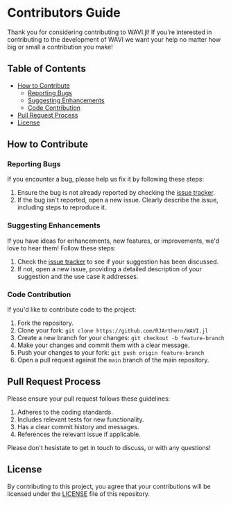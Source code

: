 # Contributors Guide

Thank you for considering contributing to WAVI.jl! If you're interested in contributing to the development of WAVI we want your help no matter how big or small a contribution you make! 

## Table of Contents
- [How to Contribute](#how-to-contribute)
  - [Reporting Bugs](#reporting-bugs)
  - [Suggesting Enhancements](#suggesting-enhancements)
  - [Code Contribution](#code-contribution)
- [Pull Request Process](#pull-request-process)
- [License](#license)

## How to Contribute

### Reporting Bugs

If you encounter a bug, please help us fix it by following these steps:

1. Ensure the bug is not already reported by checking the [issue tracker](https://github.com/RJArthern/WAVI.jl/issues).
2. If the bug isn't reported, open a new issue. Clearly describe the issue, including steps to reproduce it.

### Suggesting Enhancements

If you have ideas for enhancements, new features, or improvements, we'd love to hear them! Follow these steps:

1. Check the [issue tracker](https://github.com/RJArthern/WAVI.jl/issues) to see if your suggestion has been discussed.
2. If not, open a new issue, providing a detailed description of your suggestion and the use case it addresses.

### Code Contribution

If you'd like to contribute code to the project:

1. Fork the repository.
2. Clone your fork: `git clone https://github.com/RJArthern/WAVI.jl`
3. Create a new branch for your changes: `git checkout -b feature-branch`
4. Make your changes and commit them with a clear message.
5. Push your changes to your fork: `git push origin feature-branch`
6. Open a pull request against the `main` branch of the main repository.


## Pull Request Process

Please ensure your pull request follows these guidelines:

1. Adheres to the coding standards.
2. Includes relevant tests for new functionality.
3. Has a clear commit history and messages.
4. References the relevant issue if applicable.

Please don't hesistate to get in touch to discuss, or with any questions!

## License

By contributing to this project, you agree that your contributions will be licensed under the [LICENSE](https://github.com/RJArthern/WAVI.jl/blob/main/LICENSE) file of this repository.

